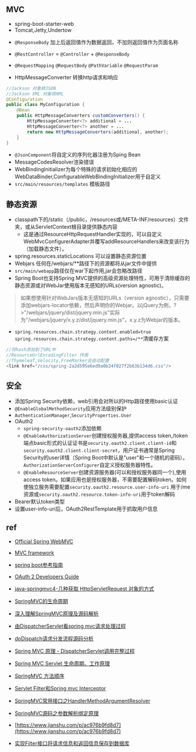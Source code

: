 ## MVC

+ spring-boot-starter-web
+ Tomcat,Jetty,Undertow
<!-- MVC -->
+ `@ResponseBody` 加上后返回值作为数据返回，不加则返回值作为页面名称
+ `@RestController` = `@Controller` + `@ResponseBody`
+ `@RequestMapping` `@RequestBody` `@PathVariable` `@RequestParam`

+ HttpMessageConverter 转换http请求和响应
```java
//Jackson 对象转JSON
//Jackson XML 对象转XML
@Configuration
public class MyConfiguration {
    @Bean
    public HttpMessageConverters customConverters() {
        HttpMessageConverter<?> additional = ...
        HttpMessageConverter<?> another = ...
        return new HttpMessageConverters(additional, another);
    }
}
```

+ `@JsonComponent`将自定义的序列化器注册为Sping Bean
+ MessageCodesResolver渲染错误
+ WebBindingInitializer为每个特殊的请求初始化相应的WebDataBinder,ConfigurableWebBindingInitializer用于自定义
+ `src/main/resources/templates` 模板路径

## 静态资源

+ classpath下的/static（/public，/resources或/META-INF/resources）文件夹，或从ServletContext根目录提供静态内容
    - 这是通过ResourceHttpRequestHandler实现的，可以自定义WebMvcConfigurerAdapter并覆写addResourceHandlers来改变该行为（加载静态文件）。
+ spring.resources.staticLocations 可以设置静态资源位置
+ Webjars 任何在/webjars/**路径下的资源都将从jar文件中提供
+ `src/main/webapp`路径仅在war下起作用,jar会忽略改路径
+ Spring Boot也支持Spring MVC提供的高级资源处理特性，可用于清除缓存的静态资源或对WebJar使用版本无感知的URLs(version agnostic)。
>如果想使用针对WebJars版本无感知的URLs（version agnostic），只需要添加webjars-locator依赖，然后声明你的Webjar。以jQuery为例，?>"/webjars/jquery/dist/jquery.min.js"实际为"/webjars/jquery/x.y.z/dist/jquery.min.js"，x.y.z为Webjar的版本。
+ `spring.resources.chain.strategy.content.enabled=true` `spring.resources.chain.strategy.content.paths=/**`清缓存方案
```java
//将hash添加到了URL中
//ResourceUrlEncodingFilter 作用
//Thymeleaf,Velocity,FreeMarker会自动配置
<link href="/css/spring-2a2d595e6ed9a0b24f027f2b63b134d6.css"/>
```

## 安全

+ 添加Spring Security依赖，web引用会对所以的Http路径使用basic认证
+ `@EnableGlobalMethodSecurity`应用方法级别保护
+ `AuthenticationManager`,`SecurityProperties.User`
+ OAuth2
    - `spring-security-oauth2`添加依赖
    - `@EnableAuthorizationServer`创建授权服务器,提供access token,/token端点basic形式的认证证书是`security.oauth2.client.client-id`和`security.oauth2.client.client-secret`，用户证书通常是Spring Security的user详情（Spring Boot中默认是"user"和一个随机的密码）。`AuthorizationServerConfigurer`自定义授权服务器特性。
    - `@EnableResourceServer`创建资源服务器(可以和授权服务器同一个),使用access token。如果应用也是授权服务器，不需要配置解码token。如何使独立服务需要配置`security.oauth2.resource.user-info-uri` 用于/me资源或`security.oauth2.resource.token-info-uri`用于token解码
+ Bearer默认token类型
+ 设置user-info-uri后，OAuth2RestTemplate用于抓取用户信息

## ref
+ [Official Spring WebMVC](https://docs.spring.io/spring/docs/current/spring-framework-reference/web.html)
+ [MVC framework](https://docs.spring.io/spring/docs/4.3.3.RELEASE/spring-framework-reference/htmlsingle/#mvc)
+ [spring boot参考指南](https://qbgbook.gitbooks.io/spring-boot-reference-guide-zh/IV.%20Spring%20Boot%20features/27.%20Developing%20web%20applications.html)
+ [OAuth 2 Developers Guide](http://projects.spring.io/spring-security-oauth/docs/oauth2.html)


+ [java-springmvc4-几种获取 HttpServletRequest 对象的方式](https://blog.csdn.net/xxj_jing/article/details/70754428)
+ [SpringMVC的生命周期](https://blog.csdn.net/WuLex/article/details/77649944)
+ [深入理解SpringMVC原理及源码解析](https://zhuanlan.zhihu.com/p/39607030)
+ [由DispatcherServlet看spring mvc请求处理过程](https://segmentfault.com/a/1190000008471934)
+ [doDispatch请求分发流程源码分析](https://blog.csdn.net/shanchahua123456/article/details/87541241)
+ [Spring MVC 原理 - DispatcherServlet调用完整过程](https://blog.csdn.net/qq_33314107/article/details/79121809?utm_source=distribute.pc_relevant.none-task)
+ [Spring MVC Servlet 生命周期、工作原理](https://blog.csdn.net/yelllowcong/article/details/78510083)
+ [SpringMVC 方法顺序](https://www.jianshu.com/p/8a20c547e245)
+ [Servlet Filter和Spring mvc Interceptor](https://www.jianshu.com/p/685c65ed6944)

+ [SpringMVC常用接口之HandlerMethodArgumentResolver](https://www.jianshu.com/p/ac976b9fd8d7)
+ [SpringMVC源码之参数解析绑定原理](https://zhuanlan.zhihu.com/p/33780880)
+ [https://www.jianshu.com/p/ac976b9fd8d7](https://www.jianshu.com/p/ac976b9fd8d7)
+ [实现Filter接口将请求信息和返回信息保存到数据库](https://zhuanlan.zhihu.com/p/69803990)